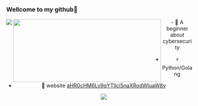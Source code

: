 ### Wellcome to my github👋

<!--
**ja9er/ja9er** is a ✨ _special_ ✨ repository because its `README.md` (this file) appears on your GitHub profile.

Here are some ideas to get you started:

- 🔭 I’m currently working on ...
- 🌱 I’m currently learning ...
- 👯 I’m looking to collaborate on ...
- 🤔 I’m looking for help with ...
- 💬 Ask me about ...
- 📫 How to reach me: ...
- 😄 Pronouns: ...
- ⚡ Fun fact: ...
<div align="center"> <img src="https://metrics.lecoq.io/ja9er?template=classic&config.timezone=Asia%2FShanghai"> </div>
-->

<div align="center">
  

<img align="left" src="https://visitor-badge.glitch.me/badge?page_id=ja9er"/>

<img width="400px" height="170px" align="left" src="https://github-readme-stats.vercel.app/api/top-langs/?username=ja9er&layout=compact&hide_border=true&langs_count=10">  
- 📙 A beginner about cybersecurity

- ⚡ Python/Golang 

- 🎈 website <a href="">aHR0cHM6Ly9qYTllci5naXRodWIuaW8v</a>

  <img src="https://activity-graph.herokuapp.com/graph?username=Ashutosh00710&theme=github&custom_title=Ja9er's&hide_border=true"> 
</div>
